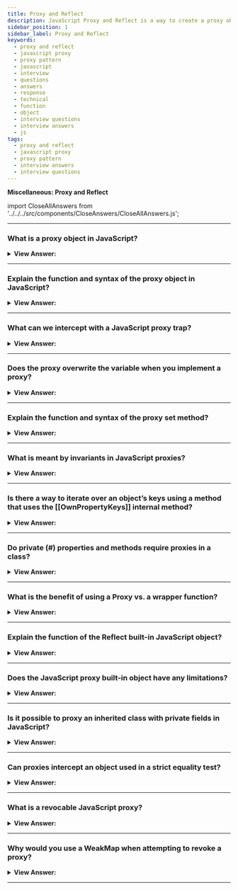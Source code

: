 ```yaml
---
title: Proxy and Reflect
description: JavaScript Proxy and Reflect is a way to create a proxy object that can be used to intercept and change the behavior of an object. Frontend Interview Questions.
sidebar_position: 1
sidebar_label: Proxy and Reflect
keywords:
  - proxy and reflect
  - javascript proxy
  - proxy pattern
  - javascript
  - interview
  - questions
  - answers
  - response
  - technical
  - function
  - object
  - interview questions
  - interview answers
  - js
tags:
  - proxy and reflect
  - javascript proxy
  - proxy pattern
  - interview answers
  - interview questions
---
```


<head>
  <title>Proxy and Reflect | JavaScript Frontend Phone Interview</title>
</head>

**Miscellaneous: Proxy and Reflect**

import CloseAllAnswers from '../../../src/components/CloseAnswers/CloseAllAnswers.js';

<CloseAllAnswers />

---

### What is a proxy object in JavaScript?

<details>
  <summary><strong>View Answer:</strong></summary>
  <div>
  <div><strong>Interview Response:</strong> A Proxy object surrounds another object and intercepts activities such as reading/writing properties and others, processing them optionally on its own or transparently letting the object handle them. Many libraries and browser frameworks make use of proxies.
</div>
  </div>
</details>

---

### Explain the function and syntax of the proxy object in JavaScript?

<details>
  <summary><strong>View Answer:</strong></summary>
  <div>
  <div><strong>Interview Response:</strong> You may use the Proxy object to establish a proxy for another object that can intercept and redefine core operations for that object. To function, a Proxy has two arguments. It has a target and a handler parameter to carry out its operations. The target is the original object that you desire to proxy. A handler is an object that describes which actions get intercepted and how intercepted operations get redefined. It runs if a matching trap is in the handler for a proxy action. The proxy gets an opportunity to handle it; otherwise, the operation gets executed on the target.
</div><br />
  <div><strong className="codeExample">Code Example:</strong><br /><br />

<strong>Syntax: </strong> let proxy = new Proxy(target, handler);<br /><br />

  <div></div>

```js
let target = {};
let proxy = new Proxy(target, {}); // empty handler

proxy.test = 5; // writing to proxy (1)
alert(target.test); // 5, the property appeared in target!

alert(proxy.test); // 5, we can read it from proxy too (2)

for (let key in proxy) alert(key); // test, iteration works (3)
```

  </div>
  </div>
</details>

---

### What can we intercept with a JavaScript proxy trap?

<details>
  <summary><strong>View Answer:</strong></summary>
  <div>
  <div><strong>Interview Response:</strong> In a proxy trap, we can intercept invocation of internal methods like the get and set internal methods. For every internal method, there is a trap. For example, [[Get]] has a handler method of get() for reading a property, [[Set]] the internal method to write to a property, and so on. These methods get explicitly used in the specification, and we cannot call them directly by name.</div><br />
  <div><strong>Technical Response:</strong> A so-called “internal method” in the JavaScript specification describes how it works at the lowest level for most operations on objects. For instance, [[Get]], the internal method to read a property, [[Set]] the internal method to write to a property, and so on. These methods get used in the specification, but we cannot explicitly refer to them by name. Proxy traps intercept invocations of these methods. For every internal method, there is a trap. For example, [[Get]] has a handler method of get() for reading a property.
  </div><br />
  <div><strong className="codeExample">Code Example:</strong> Default value with “get” trap<br /><br />

  <div></div>

```js
let numbers = [0, 1, 2];

numbers = new Proxy(numbers, {
  get(target, prop) {
    // trapping [[Get]] internal method here
    if (prop in target) {
      return target[prop];
    } else {
      return 0; // default value
    }
  },
});

alert(numbers[1]); // 1
alert(numbers[4]); // 0 (no such item)
```

  </div>
  </div>
</details>

---

### Does the proxy overwrite the variable when you implement a proxy?

<details>
  <summary><strong>View Answer:</strong></summary>
  <div>
  <div><strong>Interview Response:</strong> Yes, the proxy should always replace the target object, and no one should ever make a reference to the target object after it has been proxied. Otherwise, it is simple to make mistakes and debug.
</div><br />
  <div><strong className="codeExample">Code Example:</strong> dictionary = new Proxy(dictionary, ...);<br /><br />

  <div></div>

```js
let dictionary = {
  Hello: 'Hola',
  Bye: 'Adiós',
};

dictionary = new Proxy(dictionary, {
  get(target, phrase) {
    // intercept reading a property from dictionary
    if (phrase in target) {
      // if we have it in the dictionary
      return target[phrase]; // return the translation
    } else {
      // otherwise, return the non-translated phrase
      return phrase;
    }
  },
});

// Look up arbitrary phrases in the dictionary!
// At worst, they're not translated.
alert(dictionary['Hello']); // Hola
alert(dictionary['Welcome to Proxy']); // Welcome to Proxy (no translation)
```

  </div>
  </div>
</details>

---

### Explain the function and syntax of the proxy set method?

<details>
  <summary><strong>View Answer:</strong></summary>
  <div>
  <div><strong>Interview Response:</strong> Proxies have a handler.set() method used as a trap for setting a property value. There are four arguments to the set method: target, property, value, and receiver. The object we are aiming toward is known as the target. The name or symbol of the property set is the property, and the value is the newly set value of the property. The object the assignment initially gets set is known as the target. This object is usually the proxy itself. But a set() handler can also be called indirectly via the prototype chain or other ways.
</div><br />
  <div><strong className="codeExample">Syntax:</strong><br /><br />

  <div></div>

```js
const p = new Proxy(target, {
  set: function (target, property, value, receiver) {},
});
```

  </div><br />
  <div><strong className="codeExample">Code Example:</strong><br /><br />

  <div></div>

```js
let numbers = [];

numbers = new Proxy(numbers, {
  // (*)
  set(target, prop, val) {
    // to intercept property writing
    if (typeof val == 'number') {
      target[prop] = val;
      return true;
    } else {
      return false;
    }
  },
});

numbers.push(1); // added successfully
numbers.push(2); // added successfully
alert('Length is: ' + numbers.length); // 2

numbers.push('test'); // TypeError ('set' on proxy returned false)

alert('This line is never reached (error in the line above)');
```

  </div>
  </div>
</details>

---

### What is meant by invariants in JavaScript proxies?

<details>
  <summary><strong>View Answer:</strong></summary>
  <div>
  <div><strong>Interview Response:</strong> Semantics that remain unchanged when implementing custom operations are called invariants. If you violate the invariants of a handler, a TypeError gets thrown.</div><br />
  <div><strong>Technical Response:</strong> In JavaScript, proxy invariants are a condition that the internal methods and traps must fulfill. In most cases, this refers to return values. The internal [[Set]] method must return true if the value gets successfully written. Otherwise false. Most of the internal methods require a specific return value. Traps can intercept these operations, but they must follow these rules. Invariants ensure correct and consistent behavior of language features. The complete invariants list is in the specification. You probably won’t violate them if you are not doing something weird.
  </div><br /><br />

  </div>
</details>

---

### Is there a way to iterate over an object’s keys using a method that uses the [[OwnPropertyKeys]] internal method?

<details>
  <summary><strong>View Answer:</strong></summary>
  <div>
  <div><strong>Interview Response:</strong> Yes, Object.keys, for..in loop and most other methods that iterate over object properties use [[OwnPropertyKeys]] internal method to retrieve a list of properties.</div><br />
  <div><strong>Technical Response:</strong> Yes, Object.keys, for..in loop and most other methods that iterate over object properties use [[OwnPropertyKeys]] internal method to extract a list of properties. Object.keys/values() returns non-symbol keys/values with enumerable flag (property flags were explained in the article Property flags and descriptors). You can view others in the specification, such as getOwnPropertyNames and getOwnPropertySymbols that use the [[OwnPropertyKeys]] internal method.
  </div><br />
  <div><strong className="codeExample">Code Example:</strong><br /><br />

  <div></div>

```js
let user = {
  name: 'John',
  age: 30,
  _password: '***',
};

user = new Proxy(user, {
  ownKeys(target) {
    return Object.keys(target).filter((key) => !key.startsWith('_'));
  },
});

// "ownKeys" filters out _password
for (let key in user) alert(key); // name, then: age

// same effect on these methods:
alert(Object.keys(user)); // name,age
alert(Object.values(user)); // John,30
```

  </div>
  </div>
</details>

---

### Do private (#) properties and methods require proxies in a class?

<details>
  <summary><strong>View Answer:</strong></summary>
  <div>
  <div><strong>Interview Response:</strong> No, Modern JavaScript engines natively support private properties in classes, prefixed with #, and no proxies are required. However, such properties have their own  issues, and child classes do not inherit them.
</div>
  </div>
</details>

---

### What is the benefit of using a Proxy vs. a wrapper function?

<details>
  <summary><strong>View Answer:</strong></summary>
  <div>
  <div><strong>Interview Response:</strong> Proxy is much more powerful, as it forwards everything to the target object. A wrapper function does not forward property read/write operations. After the wrapping, the access gets lost to properties of the original functions, such as name, length, and others.
</div><br />
  <div><strong className="codeExample">Code Example:</strong><br /><br />

  <div></div>

```js
function delay(f, ms) {
  return new Proxy(f, {
    apply(target, thisArg, args) {
      setTimeout(() => target.apply(thisArg, args), ms);
    }
  });
}

function sayHi(user) {
  alert(`Hello, ${user}!`);
}

sayHi = delay(sayHi, 3000);

alert(sayHi.length);  // this would be 0 if we used a wrapper function

// return 1 (*) proxy forwards "get length" operation to the target

sayHi("John"); // Hello, John! (after 3 seconds)
```

  </div>
  </div>
</details>

---

### Explain the function of the Reflect built-in JavaScript object?

<details>
  <summary><strong>View Answer:</strong></summary>
  <div>
  <div><strong>Interview Response:</strong> Reflect is a built-in object that simplifies the creation of a Proxy. Reflect is a built-in object that provides methods for interceptable JavaScript operations. The methods are the same as those of proxy handlers. Reflect is not a function object, so it is not constructible. You cannot use it with a new operator or invoke the Reflect object as a function. All properties and methods of Reflect are static (just like the Math object). For every internal method, trappable by Proxy, there is a corresponding method in Reflect, with the same name and arguments as the Proxy trap.
</div><br />
  <div><strong className="codeExample">Code Example:</strong> Reflect get and set methods<br /><br />

  <div></div>

```js
// Reflect get() method
const object1 = {
  x: 1,
  y: 2,
};

console.log(Reflect.get(object1, 'x'));
// expected output: 1

const array1 = ['zero', 'one'];

console.log(Reflect.get(array1, 1));
// expected output: "one"

// Reflect set() method
let user = {};

Reflect.set(user, 'name', 'John');

alert(user.name); // John
```

  </div>
  </div>
</details>

---

### Does the JavaScript proxy built-in object have any limitations?

<details>
  <summary><strong>View Answer:</strong></summary>
  <div>
  <div><strong>Interview Response:</strong> Yes, Built-in objects like Map, Set, Date, and Promise get proxied, the proxy does not have access to their internal slots, so built-in methods fail.</div><br />
  <div><strong>Technical Answer:</strong> Yes, Proxies provide a unique way to alter or tweak the behavior of the existing objects at the lowest level. Still, it is not perfect. There are limitations. Many built-in objects, for example, Map, Set, Date, Promise, and others, make use of so-called “internal slots”. These are like properties but reserved for internal, specification-only purposes. For instance, Map stores items in the internal slot [[MapData]]. Built-in methods access them directly, not via [[Get]]/[[Set]] internal methods. So, Proxy cannot intercept that. The proxy does not have these internal slots after a built-in object gets proxied, so the built-in methods fail.
  </div><br />
  <div><strong className="codeExample">Code Example:</strong><br /><br />

  <div></div>

```js
let map = new Map();

let proxy = new Proxy(map, {});

proxy.set('test', 1); // Error
```

:::note Notable Exception:
Built-in Array does not use internal slots. That is for historical reasons, as it appeared so long ago. So, there is no such problem when proxying an array.
:::

  </div>
  </div>
</details>

---

### Is it possible to proxy an inherited class with private fields in JavaScript?

<details>
  <summary><strong>View Answer:</strong></summary>
  <div>
  <div><strong>Interview Response:</strong> Yes, but typically if you attempt to proxy private fields, the class proxy breaks after proxying. The reason is that private fields get implemented using internal slots. JavaScript does not use [[Get]]/[[Set]] when accessing them. A common fix for this is to bind the value to the target.
</div><br />
  <div><strong className="codeExample">Code Example:</strong> Problem & Solution<br /><br />

  <div></div>

```js
// Example: Problem
class User {
  #name = 'Guest';

  getName() {
    return this.#name;
  }
}

let user = new User();

user = new Proxy(user, {});

alert(user.getName()); // Error

// Example: Solution
class User {
  #name = 'Guest';

  getName() {
    return this.#name;
  }
}

let user = new User();

user = new Proxy(user, {
  get(target, prop, receiver) {
    let value = Reflect.get(...arguments);
    return typeof value == 'function' ? value.bind(target) : value;
  },
});

alert(user.getName()); // Guest
```

:::note
The solution has drawbacks. It exposes the original object to the method, potentially allowing it to be passed further and breaking other proxied functionality.
:::

  </div>
  </div>
</details>

---

### Can proxies intercept an object used in a strict equality test?

<details>
  <summary><strong>View Answer:</strong></summary>
  <div>
  <div><strong>Interview Response:</strong> No, proxies may intercept a wide range of operations, including new (with construct), in (with has), delete (with deleteProperty), and so on. A strict equality test for objects, on the other hand, cannot be intercepted. An item has no other value and is precisely equal to itself. As a result, every operation or built-in class that compares objects for equality distinguishes between the object and the proxy. There is no obvious substitute here.
</div>
  </div>
</details>

---

### What is a revocable JavaScript proxy?

<details>
  <summary><strong>View Answer:</strong></summary>
  <div>
  <div><strong>Interview Response:</strong> A revocable proxy is a proxy that can be disabled. If at any point we want to revoke access to it. What we can do is wrap it into a revocable proxy, without any traps. Such a proxy forwards operations to an object, and we can disable it at any moment. The call returns an object with the proxy. A call to revoke() removes all internal references to the target object from the proxy, so they are no longer connected.
</div><br />
  <div><strong className="codeExample">Code Example:</strong><br /><br />

<strong>Syntax: </strong> let &#123;proxy, revoke&#125; = Proxy.revocable(target, handler);<br /><br />

  <div></div>

```js
let object = {
  data: 'Valuable data',
};

let { proxy, revoke } = Proxy.revocable(object, {});

// pass the proxy somewhere instead of object...
alert(proxy.data); // Valuable data

// later in our code
revoke();

// the proxy isn't working any more (revoked)
alert(proxy.data); // Error
```

  </div>
  </div>
</details>

---

### Why would you use a WeakMap when attempting to revoke a proxy?

<details>
  <summary><strong>View Answer:</strong></summary>
  <div>
  <div><strong>Interview Response:</strong> If we create a WeakMap that has proxy as the key and the corresponding revoke as the value, we can easily find the revoke for a proxy. We use WeakMap instead of Map since it does not interfere with trash collection. If a proxy object becomes "unreachable" (e.g., no variable refers to it anymore), WeakMap allows it to get erased from memory and whatever data it contains.
</div><br />
  <div><strong className="codeExample">Code Example:</strong><br /><br />

  <div></div>

```js
let revokes = new WeakMap();

let object = {
  data: 'Valuable data',
};

let { proxy, revoke } = Proxy.revocable(object, {});

revokes.set(proxy, revoke);

// ..somewhere else in our code..
revoke = revokes.get(proxy);
revoke();

alert(proxy.data); // Error (revoked)
```

  </div>
  </div>
</details>

---
